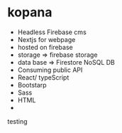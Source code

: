 # kopana
 - Headless Firebase cms
 - Nextjs for webpage
 - hosted on firebase
 - storage => firebase storage
 - data base => Firestore NoSQL DB
 - Consuming public API
 - React/ typeScript 
 - Bootstarp
 - Sass
 - HTML
 - 

 testing
 
